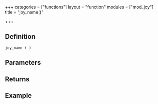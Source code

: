 +++
categories = ["functions"]
layout = "function"
modules = ["mod_joy"]
title = "joy_name()"

+++

## Definition

    joy_name ( )

## Parameters

## Returns

## Example
